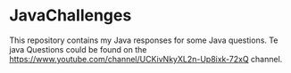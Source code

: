 # JavaChallenges
This repository contains my Java responses for some Java questions.
Te java Questions could be found on the https://www.youtube.com/channel/UCKivNkyXL2n-Up8ixk-72xQ channel.

